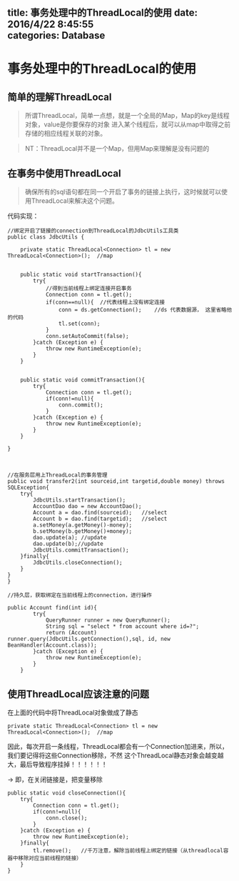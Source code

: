 title: 事务处理中的ThreadLocal的使用
date: 2016/4/22 8:45:55  
categories: Database
---

# 事务处理中的ThreadLocal的使用 #

## 简单的理解ThreadLocal ##
> 所谓ThreadLocal，简单一点想，就是一个全局的Map，Map的key是线程对象，value是你要保存的对象
> 进入某个线程后，就可以从map中取得之前存储的相应线程关联的对象。

> NT：ThreadLocal并不是一个Map，但用Map来理解是没有问题的

## 在事务中使用ThreadLocal ##

> 确保所有的sql语句都在同一个开启了事务的链接上执行，这时候就可以使用ThreadLocal来解决这个问题。

代码实现：

	//绑定开启了链接的connection到ThreadLocal的JdbcUtils工具类
	public class JdbcUtils {
	
		private static ThreadLocal<Connection> tl = new ThreadLocal<Connection>();  //map
	
	
		public static void startTransaction(){
			try{
				//得到当前线程上绑定连接开启事务
				Connection conn = tl.get();
				if(conn==null){  //代表线程上没有绑定连接
					conn = ds.getConnection();    //ds 代表数据源， 这里省略他的代码
					tl.set(conn);
				}
				conn.setAutoCommit(false);
			}catch (Exception e) {
				throw new RuntimeException(e);
			}
		}
		
		
		public static void commitTransaction(){
			try{
				Connection conn = tl.get();
				if(conn!=null){
					conn.commit();
				}
			}catch (Exception e) {
				throw new RuntimeException(e);
			}
		}
		
	}
	
	
	
	//在服务层用上ThreadLocal的事务管理
	public void transfer2(int sourceid,int targetid,double money) throws SQLException{
		try{
			JdbcUtils.startTransaction();
			AccountDao dao = new AccountDao();
			Account a = dao.find(sourceid);   //select
			Account b = dao.find(targetid);   //select
			a.setMoney(a.getMoney()-money);  
			b.setMoney(b.getMoney()+money);   
			dao.update(a); //update
			dao.update(b);//update
			JdbcUtils.commitTransaction();
		}finally{
			JdbcUtils.closeConnection();
		}
	}
	}
	
	//持久层，获取绑定在当前线程上的connection，进行操作
	
	public Account find(int id){
			try{
				QueryRunner runner = new QueryRunner();
				String sql = "select * from account where id=?";
				return (Account) runner.query(JdbcUtils.getConnection(),sql, id, new BeanHandler(Account.class));
			}catch (Exception e) {
				throw new RuntimeException(e);
			}
		}


## 使用ThreadLocal应该注意的问题 ##

在上面的代码中将ThreadLocal对象做成了静态

    private static ThreadLocal<Connection> tl = new ThreadLocal<Connection>();  //map

因此，每次开启一条线程，ThreadLocal都会有一个Connection加进来，所以，我们要记得将这些Connection移除，不然
这个ThreadLocal静态对象会越变越大，最后导致程序挂掉！！！！！！

-> 即，在关闭链接是，把变量移除

	public static void closeConnection(){
		try{
			Connection conn = tl.get();
			if(conn!=null){
				conn.close();
			}
		}catch (Exception e) {
			throw new RuntimeException(e);
		}finally{
			tl.remove();   //千万注意，解除当前线程上绑定的链接（从threadlocal容器中移除对应当前线程的链接）
		}
	}
